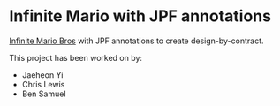 Infinite Mario with JPF annotations
======================
[Infinite Mario Bros](http://www.mojang.com/notch/mario/) with JPF annotations
to create design-by-contract.

This project has been worked on by:

* Jaeheon Yi
* Chris Lewis
* Ben Samuel
